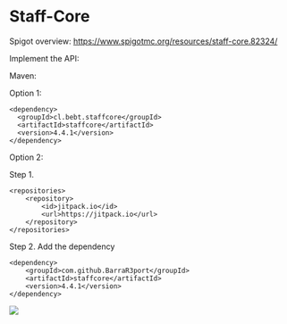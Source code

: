 # Staff-Core
Spigot overview: https://www.spigotmc.org/resources/staff-core.82324/


Implement the API:

Maven:

Option 1:

	<dependency>
	  <groupId>cl.bebt.staffcore</groupId>
	  <artifactId>staffcore</artifactId>
	  <version>4.4.1</version>
	</dependency>
	
Option 2:

Step 1.

	<repositories>
		<repository>
		    <id>jitpack.io</id>
		    <url>https://jitpack.io</url>
		</repository>
	</repositories>
  
Step 2. Add the dependency

	<dependency>
	    <groupId>com.github.BarraR3port</groupId>
	    <artifactId>staffcore</artifactId>
	    <version>4.4.1</version>
	</dependency>
	
[![](https://jitpack.io/v/BarraR3port/Staff-Core.svg)](https://jitpack.io/#BarraR3port/Staff-Core)
